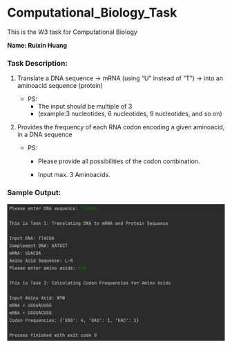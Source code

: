 # Computational_Biology_Task
This is the W3 task for Computational Biology 


**Name: Ruixin Huang**

### Task Description:

1. Translate a DNA sequence -> mRNA (using “U” instead of ”T”) -> into an aminoacid sequence (protein)

   - PS:
     - The input should be multiple of 3 
     - (example:3 nucleotides, 6 nucleotides, 9 nucleotides, and so on)

2. Provides the frequency of each RNA codon encoding a given aminoacid, in a DNA sequence

   - PS:

     - Please provide all possibilities of the codon combination.

     - Input max. 3 Aminoacids.
   

### Sample Output:
![Sample_Output.png](Sample_Output.png)
